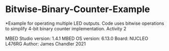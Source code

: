 Bitwise-Binary-Counter-Example
  ===========
  

*Example for operating multiple LED outputs. Code uses bitwise operations to simplify 4-bit binary counter implementation. Activity 2
  
         
  MBED Studio version: 1.4.1 
  MBED OS version: 6.13.0 
  Board: NUCLEO L476RG 
  Author: James Chandler 2021
